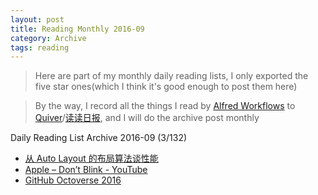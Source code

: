 ```yaml
---
layout: post
title: Reading Monthly 2016-09
category: Archive
tags: reading
---
```


> Here are part of my monthly daily reading lists, I only exported the five star ones(which I think it's good enough to post them here)

> By the way, I record all the things I read by [Alfred Workflows](https://www.alfredapp.com/workflows/) to [Quiver](https://itunes.apple.com/app/quiver-programmers-notebook/id866773894?mt=12)/[读读日报](http://dudu.zhihu.com/circle/173514), and I will do the archive post monthly

Daily Reading List Archive 2016-09 (3/132)

* [从 Auto Layout 的布局算法谈性能](http://draveness.me/layout-performance/)
* [Apple – Don’t Blink - YouTube](https://www.youtube.com/watch?v=GeoUELDgyM4)
* [GitHub Octoverse 2016](https://octoverse.github.com/)

